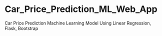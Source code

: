 # Car_Price_Prediction_ML_Web_App
Car Price Prediction Machine Learning Model Using Linear Regression, Flask, Bootstrap
